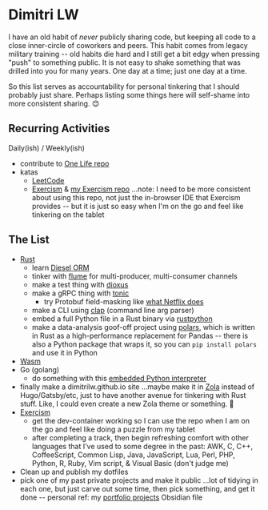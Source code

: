 # Dimitri LW

I have an old habit of _never_ publicly sharing code, but keeping all code to a
close inner-circle of coworkers and peers. This habit comes from legacy
military training -- old habits die hard and I still get a bit edgy
when pressing "push" to something public. It is not easy to shake something
that was drilled into you for many years. One day at a time; just one day at a time.

So this list serves as accountability for personal tinkering that I should
probably just share. Perhaps listing some things here will self-shame into
more consistent sharing. :blush:

## Recurring Activities

Daily(ish) / Weekly(ish)

- contribute to [One Life repo](https://github.com/avacore1337/OneLife)
- katas
  - [LeetCode](https://leetcode.com/problemset/all/?status=NOT_STARTED)
  - [Exercism](https://exercism.org/) &
    [my Exercism repo](https://github.com/dimitrilw/exercism)
    ...note: I need to be more consistent about using this repo, not just
    the in-browser IDE that Exercism provides -- but it is just so easy when I'm
    on the go and feel like tinkering on the tablet

## The List

- [Rust](https://www.rust-lang.org/)
  - learn [Diesel ORM](http://diesel.rs/)
  - tinker with [flume](https://github.com/zesterer/flume) for
    multi-producer, multi-consumer channels
  - make a test thing with [dioxus](https://dioxuslabs.com/)
  - make a gRPC thing with [tonic](https://github.com/hyperium/tonic)
    - try Protobuf field-masking like
      [what Netflix does](https://bit.ly/netflix-protobuf-field-masking)
  - make a CLI using [clap](https://github.com/clap-rs/clap) (command line arg parser)
  - embed a full Python file in a Rust binary via
    [rustpython](https://rustpython.github.io/)
  - make a data-analysis goof-off project using
    [polars](https://github.com/pola-rs/polars), which is written in Rust
    as a high-performance replacement for Pandas -- there is also a Python
    package that wraps it, so you can `pip install polars` and use it in
    Python
- [Wasm](https://webassembly.org/)
- Go (golang)
  - do something with this
    [embedded Python interpreter](https://github.com/kluctl/go-embed-python)
- finally make a dimitrilw.github.io site ...maybe make it in
  [Zola](https://www.getzola.org/) instead of Hugo/Gatsby/etc,
  just to have another avenue for tinkering with Rust stuff.
  Like, I could even create a new Zola theme or something. :thinking:
- [Exercism](https://exercism.org/)
  - get the dev-container working so I can use the repo when I am on the go
    and feel like doing a puzzle from my tablet
  - after completing a track, then begin refreshing comfort with other
    languages that I've used to some degree in the past:
    AWK, C, C++, CoffeeScript, Common Lisp, Java, JavaScript, Lua,
    Perl, PHP, Python, R, Ruby, Vim script, & Visual Basic (don't judge me)
- Clean up and publish my dotfiles
- pick one of my past private projects and make it public
  ...lot of tidying in each one, but just carve out some time,
  then pick something, and get it done --
  personal ref: my [portfolio projects](https://appurl.io/5t8zbjCqdt) Obsidian file
